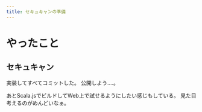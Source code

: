 ```yaml
---
title: セキュキャンの準備
---
```


# やったこと

## セキュキャン

実装してすべてコミットした。
公開しよう‥‥。

あとScala.jsでビルドしてWeb上で試せるようにしたい感じもしている。
見た目考えるのがめんどいなぁ。
